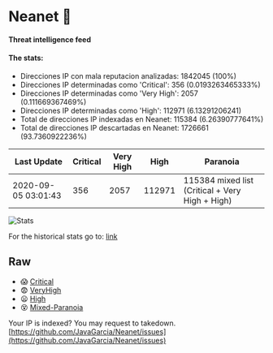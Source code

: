 # Neanet :hocho:
#### Threat intelligence feed
#### The stats:

- Direcciones IP con mala reputacion analizadas: 1842045 (100%)
- Direcciones IP determinadas como 'Critical':  356 (0.0193263465333%)
- Direcciones IP determinadas como 'Very High':  2057 (0.111669367469%)
- Direcciones IP determinadas como 'High':  112971 (6.13291206241)
- Total de direcciones IP indexadas en Neanet:  115384 (6.26390777641%)
- Total de direcciones IP descartadas en Neanet:  1726661 (93.7360922236%)

| Last Update | Critical | Very High | High | Paranoia |
| --- | --- | --- | --- | --- |
| 2020-09-05 03:01:43 | 356 | 2057 | 112971 | 115384 mixed list (Critical + Very High + High)|

![Stats](https://docs.google.com/spreadsheets/d/e/2PACX-1vSnaNMIXVabIpDJjufMlzH7poXnshF3mgd8Is1g9ytUEzVsP5my4Trn8f-xkoLLQ38xpL3HtmUexLo6/pubchart?oid=501124687&format=image)

For the historical stats go to: [link](/stats.csv)
## Raw
- :scream: [Critical](https://raw.githubusercontent.com/JavaGarcia/Neanet/master/blacklists/neanet_critical.txt)
- :fearful: [VeryHigh](https://raw.githubusercontent.com/JavaGarcia/Neanet/master/blacklists/neanet_veryHigh.txtt)
- :frowning: [High](https://raw.githubusercontent.com/JavaGarcia/Neanet/master/blacklists/neanet_high.txt)
- :dizzy_face: [Mixed-Paranoia](https://raw.githubusercontent.com/JavaGarcia/Neanet/master/blacklists/neanet_all.txt)


Your IP is indexed? You may request to takedown. [https://github.com/JavaGarcia/Neanet/issues](https://github.com/JavaGarcia/Neanet/issues)












































































































































































































































































































































































































































































































































































